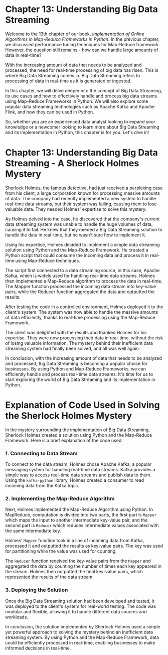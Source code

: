 # Chapter 13: Understanding Big Data Streaming

Welcome to the 13th chapter of our book, _Implementation of Online Algorithms in Map-Reduce Frameworks in Python_. In the previous chapter, we discussed performance tuning techniques for Map-Reduce framework. However, the question still remains - how can we handle large amounts of data in real-time?

With the increasing amount of data that needs to be analyzed and processed, the need for real-time processing of big data has risen. This is where Big Data Streaming comes in. Big Data Streaming refers to processing of data in real-time as it is generated or ingested.

In this chapter, we will delve deeper into the concept of Big Data Streaming, its use cases and how to effectively handle and process big data streams using Map-Reduce Frameworks in Python. We will also explore some popular data streaming technologies such as Apache Kafka and Apache Flink, and how they can be used in Python.

So, whether you are an experienced data analyst looking to expand your knowledge or a newcomer looking to learn more about Big Data Streaming and its implementation in Python, this chapter is for you. Let's dive in!
# Chapter 13: Understanding Big Data Streaming - A Sherlock Holmes Mystery

Sherlock Holmes, the famous detective, had just received a perplexing case from his client, a large corporation known for processing massive amounts of data. The company had recently implemented a new system to handle real-time data streams, but their system was failing, causing them to lose valuable data. They needed Holmes' expertise to solve this mystery.

As Holmes delved into the case, he discovered that the company's current data streaming system was unable to handle the huge volumes of data, causing it to fail. He knew that they needed a Big Data Streaming solution to handle the data in real-time, but he wasn't sure how to implement it.

Using his expertise, Holmes decided to implement a simple data streaming solution using Python and the Map-Reduce Framework. He created a Python script that could consume the incoming data and process it in real-time using Map-Reduce techniques.

The script first connected to a data streaming source, in this case, Apache Kafka, which is widely used for handling real-time data streams. Holmes then implemented a Map-Reduce algorithm to process the data in real-time. The Mapper function processed the incoming data stream into key-value pairs, while the Reducer function aggregated the data and outputted the results.

After testing the code in a controlled environment, Holmes deployed it to the client's system. The system was now able to handle the massive amounts of data efficiently, thanks to real-time processing using the Map-Reduce Framework.

The client was delighted with the results and thanked Holmes for his expertise. They were now processing their data in real-time, without the risk of losing valuable information. The mystery behind their inefficient data streaming system had finally been solved, and all was well again.

In conclusion, with the increasing amount of data that needs to be analyzed and processed, Big Data Streaming is becoming a popular choice for businesses. By using Python and Map-Reduce Frameworks, we can efficiently handle and process real-time data streams. It's time for us to start exploring the world of Big Data Streaming and its implementation in Python.
# Explanation of Code Used in Solving the Sherlock Holmes Mystery

In the mystery surrounding the implementation of Big Data Streaming, Sherlock Holmes created a solution using Python and the Map-Reduce Framework. Here is a brief explanation of the code used:

### 1. Connecting to Data Stream

To connect to the data stream, Holmes chose Apache Kafka, a popular messaging system for handling real-time data streams. Kafka provides a simple way to access real-time data streams and publish data to them. Using the `kafka-python` library, Holmes created a consumer to read incoming data from the Kafka topic.

### 2. Implementing the Map-Reduce Algorithm

Next, Holmes implemented the Map-Reduce Algorithm using Python. In MapReduce, computation is divided into two parts, the first part is `Mapper` which maps the input to another intermediate key-value pair, and the second part is `Reducer` which reduces intermediate values associated with the same intermediate key.

Holmes' `Mapper` function took in a line of incoming data from Kafka, processed it and outputted the results as key-value pairs. The key was used for partitioning while the value was used for counting.

The `Reducer` function received the key-value pairs from the `Mapper` and aggregated the data by counting the number of times each key appeared in the stream. Holmes then outputted the final key-value pairs, which represented the results of the data stream.

### 3. Deploying the Solution

Once the Big Data Streaming solution had been developed and tested, it was deployed to the client's system for real-world testing. The code was modular and flexible, allowing it to handle different data sources and workloads.

In conclusion, the solution implemented by Sherlock Holmes used a simple yet powerful approach to solving the mystery behind an inefficient data streaming system. By using Python and the Map-Reduce Framework, data could be efficiently processed in real-time, enabling businesses to make informed decisions in real-time.